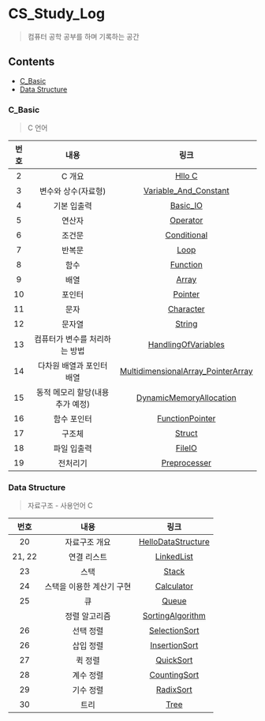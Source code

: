 # CS_Study_Log

> 컴퓨터 공학 공부를 하며 기록하는 공간

## Contents

- [C_Basic](#C_Basic)
- [Data Structure](#Data-Structure)



### C_Basic

> C 언어

| 번호 |             내용              |                             링크                             |
| :--: | :---------------------------: | :----------------------------------------------------------: |
| 2 |       C 개요       |                    [Hllo C](C_Basic/Hello_C)                    |
| 3 |      변수와 상수(자료형)      |      [Variable_And_Constant](C_Basic/Variable_And_Constant)      |
| 4 |          기본 입출력          |                   [Basic_IO](C_Basic/Basic_IO)                   |
| 5 |            연산자             |                   [Operator](C_Basic/Operator)                   |
| 6 |            조건문             |               [Conditional](C_Basic/Conditional)         |
| 7 |            반복문             |                       [Loop](C_Basic/Loop)                       |
| 8 |             함수              |                   [Function](C_Basic/Function)                   |
| 9 |             배열              |                      [Array](C_Basic/Array)                      |
| 10 |            포인터             |                    [Pointer](C_Basic/Pointer)                    |
| 11 |             문자              |                  [Character](C_Basic/Character)                  |
| 12 |            문자열             |                     [String](C_Basic/String)                     |
| 13 | 컴퓨터가 변수를 처리하는 방법 |        [HandlingOfVariables](C_Basic/HandlingOfVariables)        |
| 14 |   다차원 배열과 포인터 배열   | [MultidimensionalArray_PointerArray](C_Basic/MultidimensionalArray_PointerArray) |
| 15 | 동적 메모리 할당(내용 추가 예정) | [DynamicMemoryAllocation](C_Basic/DynamicMemoryAllocation) |
| 16 | 함수 포인터 | [FunctionPointer](C_Basic/FunctionPointer) |
| 17 | 구조체 | [Struct](C_Basic/Struct) |
| 18 | 파일 입출력 | [FileIO](C_Basic/FileIO) |
| 19 | 전처리기 | [Preprocesser](C_Basic/Preprocesser) |



### Data Structure

> 자료구조 - 사용언어 C

|  번호  |           내용            |                             링크                             |
| :----: | :-----------------------: | :----------------------------------------------------------: |
|   20   |       자료구조 개요       |   [HelloDataStructure](DataStructure/HelloDataStructure)    |
| 21, 22 |        연결 리스트        |           [LinkedList](DataStructure/LinkedList)            |
|   23   |           스택            |                [Stack](DataStructure/Stack)                 |
|   24   | 스택을 이용한 계산기 구현 |           [Calculator](DataStructure/Calculator)            |
|   25   |            큐             |                [Queue](DataStructure/Queue)                 |
|        |       정렬 알고리즘       |     [SortingAlgorithm](DataStructure/SortingAlgorithm)      |
|   26   |         선택 정렬         | [SelectionSort](DataStructure/SortingAlgorithm#선택-정렬Selection-Sort) |
|   26   |         삽입 정렬         | [InsertionSort](DataStructure/SortingAlgorithm#삽입-정렬Insertion-sort) |
|   27   |          퀵 정렬          | [QuickSort](DataStructure/SortingAlgorithm#퀵-정렬Quick-sort) |
|   28   |         계수 정렬         | [CountingSort](DataStructure/SortingAlgorithm#계수-정렬Counting-sort) |
|   29   |         기수 정렬         | [RadixSort](DataStructure/SortingAlgorithm#기수-정렬Radix-sort) |
|   30   |           트리            |                 [Tree](DataStructure/Tree)                  |



